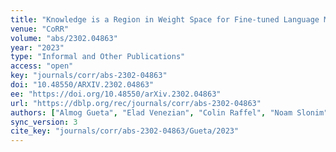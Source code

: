 ```yaml
---
title: "Knowledge is a Region in Weight Space for Fine-tuned Language Models."
venue: "CoRR"
volume: "abs/2302.04863"
year: "2023"
type: "Informal and Other Publications"
access: "open"
key: "journals/corr/abs-2302-04863"
doi: "10.48550/ARXIV.2302.04863"
ee: "https://doi.org/10.48550/arXiv.2302.04863"
url: "https://dblp.org/rec/journals/corr/abs-2302-04863"
authors: ["Almog Gueta", "Elad Venezian", "Colin Raffel", "Noam Slonim", "Yoav Katz", "Leshem Choshen"]
sync_version: 3
cite_key: "journals/corr/abs-2302-04863/Gueta/2023"
---
```

